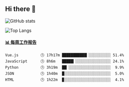 ## Hi there 👋

![GitHub stats](https://github-readme-stats.orilight.top/api?username=orilights)

![Top Langs](https://github-readme-stats.orilight.top/api/top-langs/?username=orilights&layout=compact)

<!-- waka-box start -->
#### <a href="https://gist.github.com/92c8d5b388768c10efcba86e82b7c4fb" target="_blank">📊 每周工作报告</a>
```text
Vue.js          🕓 17h17m ███████████▎░░░░░░░░░░ 51.4%
JavaScript      🕓 8h6m   █████▎░░░░░░░░░░░░░░░░ 24.1%
Python          🕓 3h19m  ██▏░░░░░░░░░░░░░░░░░░░  9.9%
JSON            🕓 1h40m  █░░░░░░░░░░░░░░░░░░░░░  5.0%
HTML            🕓 1h22m  ▉░░░░░░░░░░░░░░░░░░░░░  4.1%
```
<!-- Powered by https://github.com/journey-ad/waka-box-go . -->
<!-- waka-box end -->
